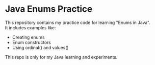 # Java Enums Practice

This repository contains my practice code for learning "Enums in Java".  
It includes examples like:
- Creating enums
- Enum constructors
- Using  ordinal() and values()

This repo is only for my Java learning and experiments.
